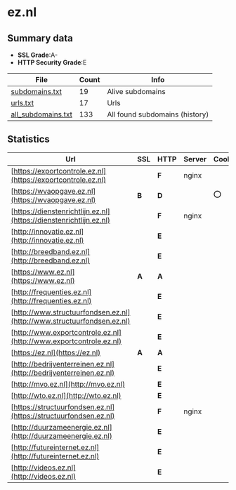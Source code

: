 

# ez.nl
## Summary data


 - **SSL Grade**:A-
 - **HTTP Security Grade**:E


| File       | Count | Info |
|------------|-------|------|
|[subdomains.txt](/data/ez.nl/subdomains.txt)|19|Alive subdomains|
|[urls.txt](/data/ez.nl/urls.txt)|17|Urls|
|[all_subdomains.txt](/data/ez.nl/all_subdomains.txt)|133|All found subdomains (history)|


## Statistics


| Url | SSL | HTTP | Server | Cookie | HSTS | CORS | CTO | CSP | XFO | XXP | RP |FP| Tech |Title |
|--------|-------|-------|------|------|------|------|------|------|------|------|------|------|------|------|
|[https://exportcontrole.ez.nl](https://exportcontrole.ez.nl)| | **F**|nginx| | | | | | | | :white_check_mark: | |Nginx|403 Forbidden|
|[https://wvaopgave.ez.nl](https://wvaopgave.ez.nl)| **B**| **D**||:o: |:white_check_mark: | | | | | | :white_check_mark: | |HSTS|Object moved|
|[https://dienstenrichtlijn.ez.nl](https://dienstenrichtlijn.ez.nl)| | **F**|nginx| | | | | | | | :white_check_mark: | |Nginx|403 Forbidden|
|[http://innovatie.ez.nl](http://innovatie.ez.nl)| | **E**|| | | | | | | | :white_check_mark: | |||
|[http://breedband.ez.nl](http://breedband.ez.nl)| | **E**|| | | | | | | | :white_check_mark: | |||
|[https://www.ez.nl](https://www.ez.nl)| **A**| **A**|| |:white_check_mark: | | |:warning: | :white_check_mark: | :white_check_mark: | :white_check_mark: | |||
|[http://frequenties.ez.nl](http://frequenties.ez.nl)| | **E**|| | | | | | | | :white_check_mark: | |||
|[http://www.structuurfondsen.ez.nl](http://www.structuurfondsen.ez.nl)| | **E**|| | | | | | | | :white_check_mark: | |||
|[http://www.exportcontrole.ez.nl](http://www.exportcontrole.ez.nl)| | **E**|| | | | | | | | :white_check_mark: | |||
|[https://ez.nl](https://ez.nl)| **A**| **A**|| |:white_check_mark: | | |:warning: | :white_check_mark: | :white_check_mark: | :white_check_mark: | |||
|[http://bedrijventerreinen.ez.nl](http://bedrijventerreinen.ez.nl)| | **E**|| | | | | | | | :white_check_mark: | |||
|[http://mvo.ez.nl](http://mvo.ez.nl)| | **E**|| | | | | | | | :white_check_mark: | |||
|[http://wto.ez.nl](http://wto.ez.nl)| | **E**|| | | | | | | | :white_check_mark: | |||
|[https://structuurfondsen.ez.nl](https://structuurfondsen.ez.nl)| | **F**|nginx| | | | | | | | :white_check_mark: | |Nginx|403 Forbidden|
|[http://duurzameenergie.ez.nl](http://duurzameenergie.ez.nl)| | **E**|| | | | | | | | :white_check_mark: | |||
|[http://futureinternet.ez.nl](http://futureinternet.ez.nl)| | **E**|| | | | | | | | :white_check_mark: | |||
|[http://videos.ez.nl](http://videos.ez.nl)| | **E**|| | | | | | | | :white_check_mark: | |||

